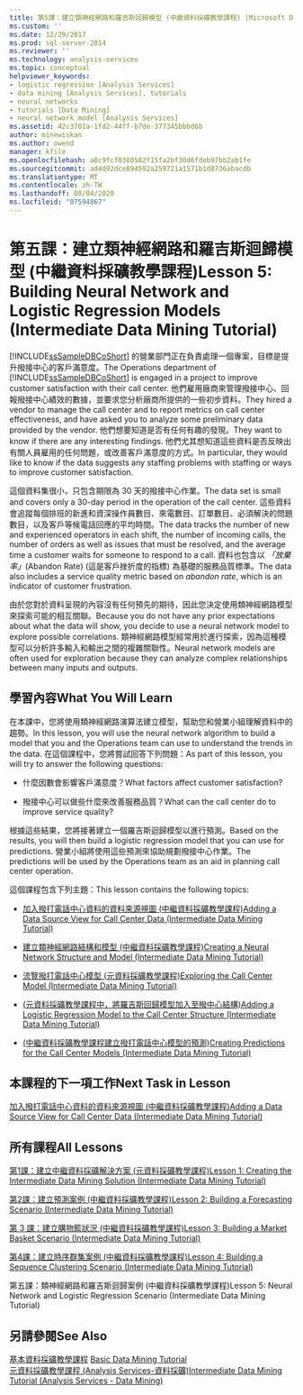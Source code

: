 ```yaml
---
title: 第5課：建立類神經網路和羅吉斯回歸模型 (中繼資料採礦教學課程) |Microsoft Docs
ms.custom: ''
ms.date: 12/29/2017
ms.prod: sql-server-2014
ms.reviewer: ''
ms.technology: analysis-services
ms.topic: conceptual
helpviewer_keywords:
- logistic regression [Analysis Services]
- data mining [Analysis Services], tutorials
- neural networks
- tutorials [Data Mining]
- neural network model [Analysis Services]
ms.assetid: 42c3701a-1fd2-44ff-b7de-377345bbbd6b
author: minewiskan
ms.author: owend
manager: kfile
ms.openlocfilehash: a8c9fcf0380582f15fa2bf30d6fdeb97bb2ab1fe
ms.sourcegitcommit: ad4d92dce894592a259721a1571b1d8736abacdb
ms.translationtype: MT
ms.contentlocale: zh-TW
ms.lasthandoff: 08/04/2020
ms.locfileid: "87594867"
---
```

# <a name="lesson-5-building-neural-network-and-logistic-regression-models-intermediate-data-mining-tutorial"></a><span data-ttu-id="7e7fc-102">第五課：建立類神經網路和羅吉斯迴歸模型 (中繼資料採礦教學課程)</span><span class="sxs-lookup"><span data-stu-id="7e7fc-102">Lesson 5: Building Neural Network and Logistic Regression Models (Intermediate Data Mining Tutorial)</span></span>
  
  
 <span data-ttu-id="7e7fc-103">[!INCLUDE[ssSampleDBCoShort](../includes/sssampledbcoshort-md.md)] 的營業部門正在負責處理一個專案，目標是提升撥接中心的客戶滿意度。</span><span class="sxs-lookup"><span data-stu-id="7e7fc-103">The Operations department of [!INCLUDE[ssSampleDBCoShort](../includes/sssampledbcoshort-md.md)] is engaged in a project to improve customer satisfaction with their call center.</span></span> <span data-ttu-id="7e7fc-104">他們雇用廠商來管理撥接中心、回報撥接中心績效的數據，並要求您分析廠商所提供的一些初步資料。</span><span class="sxs-lookup"><span data-stu-id="7e7fc-104">They hired a vendor to manage the call center and to report metrics on call center effectiveness, and have asked you to analyze some preliminary data provided by the vendor.</span></span> <span data-ttu-id="7e7fc-105">他們想要知道是否有任何有趣的發現。</span><span class="sxs-lookup"><span data-stu-id="7e7fc-105">They want to know if there are any interesting findings.</span></span> <span data-ttu-id="7e7fc-106">他們尤其想知道這些資料是否反映出有關人員雇用的任何問題，或改善客戶滿意度的方式。</span><span class="sxs-lookup"><span data-stu-id="7e7fc-106">In particular, they would like to know if the data suggests any staffing problems with staffing or ways to improve customer satisfaction.</span></span>  
  
 <span data-ttu-id="7e7fc-107">這個資料集很小，只包含期限為 30 天的撥接中心作業。</span><span class="sxs-lookup"><span data-stu-id="7e7fc-107">The data set is small and covers only a 30-day period in the operation of the call center.</span></span> <span data-ttu-id="7e7fc-108">這些資料會追蹤每個排班的新進和資深操作員數目、來電數目、訂單數目、必須解決的問題數目，以及客戶等候電話回應的平均時間。</span><span class="sxs-lookup"><span data-stu-id="7e7fc-108">The data tracks the number of new and experienced operators in each shift, the number of incoming calls, the number of orders as well as issues that must be resolved, and the average time a customer waits for someone to respond to a call.</span></span> <span data-ttu-id="7e7fc-109">資料也包含以 *「放棄率」*(Abandon Rate) (這是客戶挫折度的指標) 為基礎的服務品質標準。</span><span class="sxs-lookup"><span data-stu-id="7e7fc-109">The data also includes a service quality metric based on *abandon rate*, which is an indicator of customer frustration.</span></span>  
  
 <span data-ttu-id="7e7fc-110">由於您對於資料呈現的內容沒有任何預先的期待，因此您決定使用類神經網路模型來探索可能的相互關聯。</span><span class="sxs-lookup"><span data-stu-id="7e7fc-110">Because you do not have any prior expectations about what the data will show, you decide to use a neural network model to explore possible correlations.</span></span> <span data-ttu-id="7e7fc-111">類神經網路模型經常用於進行探索，因為這種模型可以分析許多輸入和輸出之間的複雜關聯性。</span><span class="sxs-lookup"><span data-stu-id="7e7fc-111">Neural network models are often used for exploration because they can analyze complex relationships between many inputs and outputs.</span></span>  
  
## <a name="what-you-will-learn"></a><span data-ttu-id="7e7fc-112">學習內容</span><span class="sxs-lookup"><span data-stu-id="7e7fc-112">What You Will Learn</span></span>  
 <span data-ttu-id="7e7fc-113">在本課中，您將使用類神經網路演算法建立模型，幫助您和營業小組理解資料中的趨勢。</span><span class="sxs-lookup"><span data-stu-id="7e7fc-113">In this lesson, you will use the neural network algorithm to build a model that you and the Operations team can use to understand the trends in the data.</span></span> <span data-ttu-id="7e7fc-114">在這個課程中，您將嘗試回答下列問題：</span><span class="sxs-lookup"><span data-stu-id="7e7fc-114">As part of this lesson, you will try to answer the following questions:</span></span>  
  
-   <span data-ttu-id="7e7fc-115">什麼因數會影響客戶滿意度？</span><span class="sxs-lookup"><span data-stu-id="7e7fc-115">What factors affect customer satisfaction?</span></span>  
  
-   <span data-ttu-id="7e7fc-116">撥接中心可以做些什麼來改善服務品質？</span><span class="sxs-lookup"><span data-stu-id="7e7fc-116">What can the call center do to improve service quality?</span></span>  
  
 <span data-ttu-id="7e7fc-117">根據這些結果，您將接著建立一個羅吉斯迴歸模型以進行預測。</span><span class="sxs-lookup"><span data-stu-id="7e7fc-117">Based on the results, you will then build a logistic regression model that you can use for predictions.</span></span> <span data-ttu-id="7e7fc-118">營業小組將使用這些預測來協助規劃撥接中心作業。</span><span class="sxs-lookup"><span data-stu-id="7e7fc-118">The predictions will be used by the Operations team as an aid in planning call center operation.</span></span>  
  
 <span data-ttu-id="7e7fc-119">這個課程包含下列主題：</span><span class="sxs-lookup"><span data-stu-id="7e7fc-119">This lesson contains the following topics:</span></span>  
  
-   [<span data-ttu-id="7e7fc-120">加入撥打電話中心資料的資料來源視圖 &#40;中繼資料採礦教學課程&#41;</span><span class="sxs-lookup"><span data-stu-id="7e7fc-120">Adding a Data Source View for Call Center Data &#40;Intermediate Data Mining Tutorial&#41;</span></span>](../../2014/tutorials/add-data-source-view-call-center-data-intermediate-data-mining.md)  
  
-   [<span data-ttu-id="7e7fc-121">建立類神經網路結構和模型 &#40;中繼資料採礦教學課程&#41;</span><span class="sxs-lookup"><span data-stu-id="7e7fc-121">Creating a Neural Network Structure and Model &#40;Intermediate Data Mining Tutorial&#41;</span></span>](../../2014/tutorials/creating-a-neural-network-structure-and-model-intermediate-data-mining-tutorial.md)  
  
-   [<span data-ttu-id="7e7fc-122">流覽撥打電話中心模型 &#40;元資料採礦教學課程&#41;</span><span class="sxs-lookup"><span data-stu-id="7e7fc-122">Exploring the Call Center Model &#40;Intermediate Data Mining Tutorial&#41;</span></span>](../../2014/tutorials/exploring-the-call-center-model-intermediate-data-mining-tutorial.md)  
  
-   [<span data-ttu-id="7e7fc-123">&#40;元資料採礦教學課程中，將羅吉斯回歸模型加入至撥中心結構&#41;</span><span class="sxs-lookup"><span data-stu-id="7e7fc-123">Adding a Logistic Regression Model to the Call Center Structure &#40;Intermediate Data Mining Tutorial&#41;</span></span>](../../2014/tutorials/add-logistic-regression-model-to-call-center-intermediate-data-mining.md)  
  
-   [<span data-ttu-id="7e7fc-124">&#40;中繼資料採礦教學課程建立撥打電話中心模型的預測&#41;</span><span class="sxs-lookup"><span data-stu-id="7e7fc-124">Creating Predictions for the Call Center Models &#40;Intermediate Data Mining Tutorial&#41;</span></span>](../../2014/tutorials/create-predictions-call-center-models-intermediate-data-mining-tutorial.md)  
  
## <a name="next-task-in-lesson"></a><span data-ttu-id="7e7fc-125">本課程的下一項工作</span><span class="sxs-lookup"><span data-stu-id="7e7fc-125">Next Task in Lesson</span></span>  
 [<span data-ttu-id="7e7fc-126">加入撥打電話中心資料的資料來源視圖 &#40;中繼資料採礦教學課程&#41;</span><span class="sxs-lookup"><span data-stu-id="7e7fc-126">Adding a Data Source View for Call Center Data &#40;Intermediate Data Mining Tutorial&#41;</span></span>](../../2014/tutorials/add-data-source-view-call-center-data-intermediate-data-mining.md)  
  
## <a name="all-lessons"></a><span data-ttu-id="7e7fc-127">所有課程</span><span class="sxs-lookup"><span data-stu-id="7e7fc-127">All Lessons</span></span>  
 [<span data-ttu-id="7e7fc-128">第1課：建立中繼資料採礦解決方案 &#40;元資料採礦教學課程&#41;</span><span class="sxs-lookup"><span data-stu-id="7e7fc-128">Lesson 1: Creating the Intermediate Data Mining Solution &#40;Intermediate Data Mining Tutorial&#41;</span></span>](../../2014/tutorials/lesson-1-create-solution-intermediate-data-mining-tutorial.md)  
  
 [<span data-ttu-id="7e7fc-129">第2課：建立預測案例 &#40;中繼資料採礦教學課程&#41;</span><span class="sxs-lookup"><span data-stu-id="7e7fc-129">Lesson 2: Building a Forecasting Scenario &#40;Intermediate Data Mining Tutorial&#41;</span></span>](../../2014/tutorials/lesson-2-building-a-forecasting-scenario-intermediate-data-mining-tutorial.md)  
  
 [<span data-ttu-id="7e7fc-130">第 3 課：建立購物籃狀況 &#40;中繼資料採礦教學課程&#41;</span><span class="sxs-lookup"><span data-stu-id="7e7fc-130">Lesson 3: Building a Market Basket Scenario &#40;Intermediate Data Mining Tutorial&#41;</span></span>](../../2014/tutorials/lesson-3-building-a-market-basket-scenario-intermediate-data-mining-tutorial.md)  
  
 [<span data-ttu-id="7e7fc-131">第4課：建立時序群集案例 &#40;中繼資料採礦教學課程&#41;</span><span class="sxs-lookup"><span data-stu-id="7e7fc-131">Lesson 4: Building a Sequence Clustering Scenario &#40;Intermediate Data Mining Tutorial&#41;</span></span>](../../2014/tutorials/lesson-4-build-sequence-clustering-scenario-intermediate-data-mining.md)  
  
 <span data-ttu-id="7e7fc-132">第五課：類神經網路和羅吉斯迴歸案例 (中繼資料採礦教學課程)</span><span class="sxs-lookup"><span data-stu-id="7e7fc-132">Lesson 5: Neural Network and Logistic Regression Scenario (Intermediate Data Mining Tutorial)</span></span>  
  
## <a name="see-also"></a><span data-ttu-id="7e7fc-133">另請參閱</span><span class="sxs-lookup"><span data-stu-id="7e7fc-133">See Also</span></span>  
 <span data-ttu-id="7e7fc-134">[基本資料採礦教學課程](../../2014/tutorials/basic-data-mining-tutorial.md) </span><span class="sxs-lookup"><span data-stu-id="7e7fc-134">[Basic Data Mining Tutorial](../../2014/tutorials/basic-data-mining-tutorial.md) </span></span>  
 [<span data-ttu-id="7e7fc-135">元資料採礦教學課程 &#40;Analysis Services-資料採礦&#41;</span><span class="sxs-lookup"><span data-stu-id="7e7fc-135">Intermediate Data Mining Tutorial &#40;Analysis Services - Data Mining&#41;</span></span>](../../2014/tutorials/intermediate-data-mining-tutorial-analysis-services-data-mining.md)  
  
  
